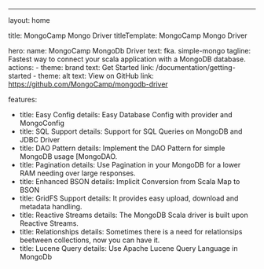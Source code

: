 ---
layout: home

title: MongoCamp Mongo Driver
titleTemplate: MongoCamp Mongo Driver

hero:
  name: MongoCamp MongoDb Driver
  text: fka. simple-mongo
  tagline: Fastest way to connect your scala application with a MongoDB database.
  actions:
     - theme: brand
       text: Get Started
       link: /documentation/getting-started
     - theme: alt
       text: View on GitHub
       link: https://github.com/MongoCamp/mongodb-driver

features:
  - title: Easy Config
    details: Easy Database Config with provider and MongoConfig
  - title: SQL Support
    details: Support for SQL Queries on MongoDB and JDBC Driver
  - title: DAO Pattern
    details: Implement the DAO Pattern for simple MongoDB usage [MongoDAO.
  - title: Pagination
    details: Use Pagination in your MongoDB for a lower RAM needing over large responses.
  - title: Enhanced BSON
    details: Implicit Conversion from Scala Map to BSON 
  - title: GridFS Support
    details: It provides easy upload, download and metadata handling.
  - title: Reactive Streams
    details: The MongoDB Scala driver is built upon Reactive Streams.
  - title: Relationships
    details: Sometimes there is a need for relationsips beetween collections, now you can have it.
  - title: Lucene Query
    details: Use Apache Lucene Query Language in MongoDb
